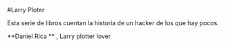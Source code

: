 #Larry Ploter

Esta serie de libros cuentan la historia de un hacker de los que hay pocos.

**Daniel Rica ** , Larry plotter lover


